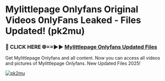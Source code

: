 # Mylittlepage Onlyfans Original Videos 0nlyFans Leaked - Files Updated! (pk2mu)

<h3>🔴 CLICK HERE 🌐==►► <a href="https://tinyurl.com/2m67pmp6" rel="nofollow">Mylittlepage Onlyfans Updated Files</a></h3>

Get Mylittlepage Onlyfans and all content. Now you can access all videos and pictures of Mylittlepage Onlyfans. New Updated Files 2025!

[![pk2mu](https://i.imgur.com/H4QAA4z.gif)](https://tinyurl.com/2m67pmp6)